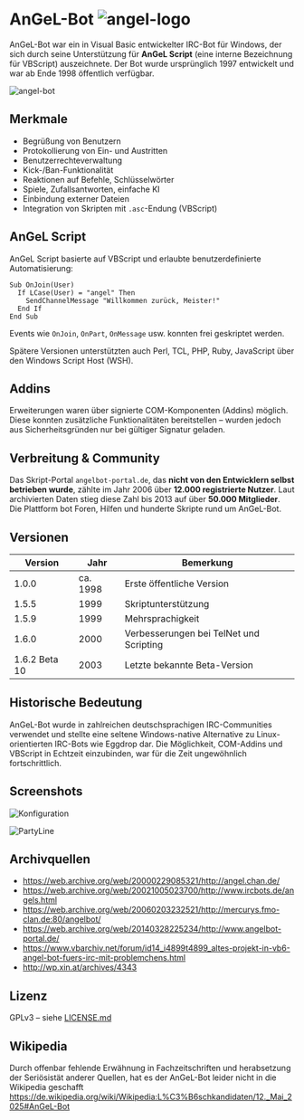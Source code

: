 
# AnGeL-Bot ![angel-logo](https://github.com/user-attachments/assets/417f7c00-46d5-44ba-9316-c623b3ef43b1)


AnGeL-Bot war ein in Visual Basic entwickelter IRC-Bot für Windows, der sich durch seine Unterstützung für **AnGeL Script** (eine interne Bezeichnung für VBScript) auszeichnete. Der Bot wurde ursprünglich 1997 entwickelt und war ab Ende 1998 öffentlich verfügbar.

![angel-bot](https://github.com/user-attachments/assets/f4183243-a5f4-46fd-881b-558952548c27)


## Merkmale

- Begrüßung von Benutzern
- Protokollierung von Ein- und Austritten
- Benutzerrechteverwaltung
- Kick-/Ban-Funktionalität
- Reaktionen auf Befehle, Schlüsselwörter
- Spiele, Zufallsantworten, einfache KI
- Einbindung externer Dateien
- Integration von Skripten mit `.asc`-Endung (VBScript)

## AnGeL Script

AnGeL Script basierte auf VBScript und erlaubte benutzerdefinierte Automatisierung:

```vbscript
Sub OnJoin(User)
  If LCase(User) = "angel" Then
    SendChannelMessage "Willkommen zurück, Meister!"
  End If
End Sub
```

Events wie `OnJoin`, `OnPart`, `OnMessage` usw. konnten frei geskriptet werden.

Spätere Versionen unterstützten auch Perl, TCL, PHP, Ruby, JavaScript über den Windows Script Host (WSH).

## Addins

Erweiterungen waren über signierte COM-Komponenten (Addins) möglich. Diese konnten zusätzliche Funktionalitäten bereitstellen – wurden jedoch aus Sicherheitsgründen nur bei gültiger Signatur geladen.

## Verbreitung & Community

Das Skript-Portal `angelbot-portal.de`, das **nicht von den Entwicklern selbst betrieben wurde**, zählte im Jahr 2006 über **12.000 registrierte Nutzer**. Laut archivierten Daten stieg diese Zahl bis 2013 auf über **50.000 Mitglieder**. Die Plattform bot Foren, Hilfen und hunderte Skripte rund um AnGeL-Bot.

## Versionen

| Version         | Jahr     | Bemerkung                                          |
|-----------------|----------|----------------------------------------------------|
| 1.0.0           | ca. 1998 | Erste öffentliche Version                          |
| 1.5.5           | 1999     | Skriptunterstützung                                |
| 1.5.9           | 1999     | Mehrsprachigkeit                                   |
| 1.6.0           | 2000     | Verbesserungen bei TelNet und Scripting            |
| 1.6.2 Beta 10   | 2003     | Letzte bekannte Beta-Version                       |

## Historische Bedeutung

AnGeL-Bot wurde in zahlreichen deutschsprachigen IRC-Communities verwendet und stellte eine seltene Windows-native Alternative zu Linux-orientierten IRC-Bots wie Eggdrop dar. Die Möglichkeit, COM-Addins und VBScript in Echtzeit einzubinden, war für die Zeit ungewöhnlich fortschrittlich.

## Screenshots

![Konfiguration](https://github.com/user-attachments/assets/142dc48d-152d-4a4d-ab62-7fe3aa20f38c)

![PartyLine](https://github.com/user-attachments/assets/235134c2-35bd-4c5e-8d02-262256174cdf)

## Archivquellen

- https://web.archive.org/web/20000229085321/http://angel.chan.de/
- https://web.archive.org/web/20021005023700/http://www.ircbots.de/angels.html
- https://web.archive.org/web/20060203232521/http://mercurys.fmo-clan.de:80/angelbot/
- https://web.archive.org/web/20140328225234/http://www.angelbot-portal.de/
- https://www.vbarchiv.net/forum/id14_i4899t4899_altes-projekt-in-vb6-angel-bot-fuers-irc-mit-problemchens.html
- http://wp.xin.at/archives/4343

## Lizenz

GPLv3 – siehe [LICENSE.md](https://github.com/bhuebschen/AnGeL-Bot/blob/main/LICENSE)

## Wikipedia

Durch offenbar fehlende Erwähnung in Fachzeitschriften und herabsetzung der Seriösistät anderer Quellen, hat es der AnGeL-Bot leider nicht in die Wikipedia geschafft
https://de.wikipedia.org/wiki/Wikipedia:L%C3%B6schkandidaten/12._Mai_2025#AnGeL-Bot
